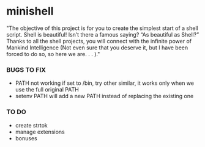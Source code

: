 # minishell
"﻿The objective of this project is for you to create the simplest start of a shell script. Shell is beautiful! Isn’t there a famous saying? “As beautiful as Shell?” Thanks to all the shell projects, you will connect with the infinite power of Mankind Intelligence (Not even sure that you deserve it, but I have been forced to do so, so here we are. . . )."


### BUGS TO FIX

* PATH not working if set to /bin, try other similar, it works only when we use the full original PATH
* setenv PATH will add a new PATH instead of replacing the existing one

### TO DO

* create strtok
* manage extensions
* bonuses
